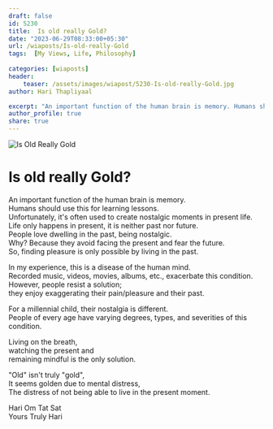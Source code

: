 ```yaml
---
draft: false
id: 5230
title:  Is old really Gold?      
date: "2023-06-29T08:33:00+05:30"    
url: /wiaposts/Is-old-really-Gold   
tags:  [My Views, Life, Philosophy]     
    
categories: [wiaposts] 
header:    
    teaser: /assets/images/wiapost/5230-Is-old-really-Gold.jpg    
author: Hari Thapliyaal    

excerpt: "An important function of the human brain is memory. Humans should use this for learning lessons. Unfortunately, it's often used to create nostalgic moments in present life. Life only happens in present, it is neither past nor future. People love"
author_profile: true    
share: true    
---
```

![Is Old Really Gold](/assets/images/wiapost/5230-Is-old-really-Gold.jpg)    
   
# Is old really Gold?   
   
An important function of the human brain is memory.    
Humans should use this for learning lessons.    
Unfortunately, it's often used to create nostalgic moments in present life.    
Life only happens in present, it is neither past nor future.    
People love dwelling in the past, being nostalgic.    
Why? Because they avoid facing the present and fear the future.    
So, finding pleasure is only possible by living in the past.    
    
In my experience, this is a disease of the human mind.    
Recorded music, videos, movies, albums, etc., exacerbate this condition.    
However, people resist a solution;     
they enjoy exaggerating their pain/pleasure and their past.    
    
For a millennial child, their nostalgia is different.    
People of every age have varying degrees, types, and severities of this condition.    
    
Living on the breath,     
watching the present and     
remaining mindful is the only solution.    
    
"Old" isn't truly "gold",    
It seems golden due to mental distress,    
The distress of not being able to live in the present moment.    
    
    
Hari Om Tat Sat    
Yours Truly Hari